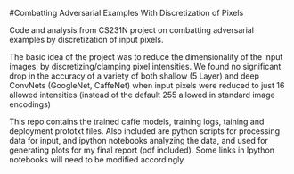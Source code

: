 #Combatting Adversarial Examples With Discretization of Pixels


Code and analysis from CS231N project on combatting adversarial examples by discretization of input pixels. 

The basic idea of the project was to reduce the dimensionality of the input images, by discretizing/clamping pixel intensities. We found no significant drop in the accuracy of a variety of both shallow (5 Layer) and deep ConvNets (GoogleNet, CaffeNet) when input pixels were reduced to just 16 allowed intensities (instead of the default 255 allowed in standard image encodings)

This repo contains the trained caffe models, training logs, taining and deployment prototxt files. Also included are python scripts for processing data for input, and ipython notebooks analyzing the data, and used for generating plots for my final report (pdf included). Some links in Ipython notebooks will need to be modified accordingly. 

